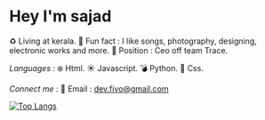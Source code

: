 # Hey I'm sajad

♻️ Living at kerala.
🌱 Fun fact : I like songs, photography, designing, electronic works and more.
🍂 Position : Ceo off team Trace. 

*Languages :*
❄️ Html.
☀️ Javascript.
💣 Python.
🧬 Css.

*Connect me :*
🌈 Email : dev.fivo@gmail.com

[![Top Langs](https://github-readme-stats.vercel.app/api/top-langs/?username=mrsajadpp-github-username&layout=compact&theme=vision-friendly-dark)](https://github.com/mrsajadpp/github-readme-stats)





